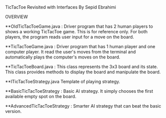 TicTacToe Revisited with Interfaces
By Sepid Ebrahimi


OVERVIEW

**OldTicTacToeGame.java :
Driver program that has 2 human players to shows a working TicTacToe game. This is for reference only. For both players, the program reads user input for a move on the board.

**TicTacToeGame.java :
Driver program that has 1 human player and one computer player. It read the user's moves from the terminal and automatically plays the computer's moves on the board.

**TicTacToeBoard.java :
This class represents the 3x3 board and its state. This class provides methods to display the board and manipulate the board.

**ITicTacToeStrategy.java
Template of playing strategy.

**BasicTicTacToeStrategy :
Basic AI strategy. It simply chooses the first available empty spot on the board.

**AdvancedTicTacToeStrategy :
Smarter AI strategy that can beat the basic version.
